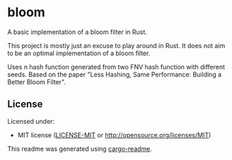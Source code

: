 # bloom

A basic implementation of a bloom filter in Rust.

This project is mostly just an excuse to play around in Rust. It does not aim to be an optimal
implementation of a bloom filter.

Uses n hash function generated from two FNV hash function with different seeds. Based on the
paper "Less Hashing, Same Performance: Building a Better Bloom Filter".

## License

Licensed under:

 * MIT license ([LICENSE-MIT](LICENSE-MIT) or http://opensource.org/licenses/MIT)


This readme was generated using [cargo-readme](https://github.com/livioribeiro/cargo-readme).
